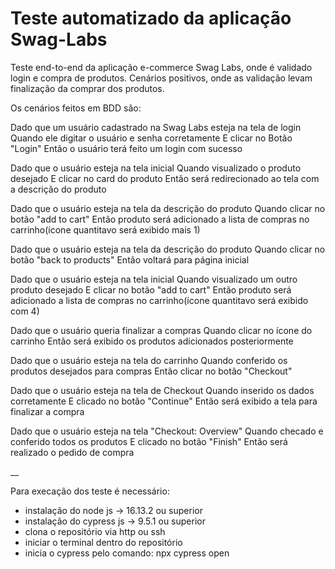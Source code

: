 # Teste automatizado da aplicação Swag-Labs

Teste end-to-end da aplicação e-commerce Swag Labs, onde é validado login e compra de produtos.
Cenários positivos, onde as validação levam finalização da comprar dos produtos.

Os cenários feitos em BDD são: 

Dado que um usuário cadastrado na Swag Labs esteja na tela de login
Quando ele digitar o usuário e senha corretamente
E clicar no Botão "Login"
Então o usuário terá feito um login com sucesso

Dado que o usuário esteja na tela inicial
Quando visualizado o produto desejado
E clicar no card do produto
Então será redirecionado ao tela com a descrição do produto

Dado que o usuário esteja na tela da descrição do produto
Quando clicar no botão "add to cart"
Então produto será adicionado a lista de compras no carrinho(ícone quantitavo será exibido mais 1)

Dado que o usuário esteja na tela da descrição do produto
Quando clicar no botão "back to products"
Então voltará para página inicial

Dado que o usuário esteja na tela inicial
Quando visualizado um outro produto desejado
E clicar no botão "add to cart"
Então produto será adicionado a lista de compras no carrinho(ícone quantitavo será exibido com 4)

Dado que o usuário queria finalizar a compras
Quando clicar no ícone do carrinho
Então será exibido os produtos adicionados posteriormente

Dado que o usuário esteja na tela do carrinho
Quando conferido os produtos desejados para compras
Então clicar no botão "Checkout"

Dado que o usuário esteja na tela de Checkout
Quando inserido os dados corretamente
E clicado no botão "Continue"
Então será exibido a tela para finalizar a compra

Dado que o usuário esteja na tela "Checkout: Overview"
Quando checado e conferido todos os produtos
E clicado no botão "Finish"
Então será realizado o pedido de compra 

__

Para execação dos teste é necessário:
- instalação do node js -> 16.13.2 ou superior
- instalação do cypress js -> 9.5.1 ou superior
- clona o repositório via http ou ssh
- iniciar o terminal dentro do repositório
- inicia o cypress pelo comando: npx cypress open
